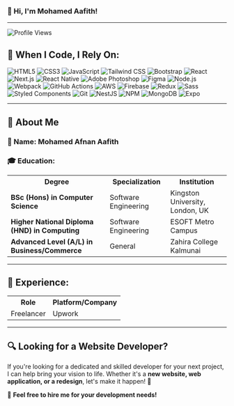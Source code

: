 ### 👋 Hi, I'm Mohamed Aafith!

---

![Profile Views](https://komarev.com/ghpvc/?username=aafith&color=fb4362)

## 🚀 When I Code, I Rely On:
<p>
  <img alt="HTML5" src="https://img.shields.io/badge/HTML5-E34F26?style=flat-square&logo=html5&logoColor=white" />
  <img alt="CSS3" src="https://img.shields.io/badge/CSS3-1572B6?style=flat-square&logo=css3&logoColor=white" />
  <img alt="JavaScript" src="https://img.shields.io/badge/JavaScript-F7DF1C?style=flat-square&logo=javascript&logoColor=black" />
  <img alt="Tailwind CSS" src="https://img.shields.io/badge/Tailwind_CSS-38B2AC?style=flat-square&logo=tailwind-css&logoColor=white" />
  <img alt="Bootstrap" src="https://img.shields.io/badge/Bootstrap-7953B3?style=flat-square&logo=bootstrap&logoColor=white" />
  <img alt="React" src="https://img.shields.io/badge/React-45b8d8?style=flat-square&logo=react&logoColor=white" />
  <img alt="Next.js" src="https://img.shields.io/badge/Next.js-000000?style=flat-square&logo=next.js&logoColor=white" />
  <img alt="React Native" src="https://img.shields.io/badge/React_Native-20232A?style=flat-square&logo=react&logoColor=61DAFB" />
  <img alt="Adobe Photoshop" src="https://img.shields.io/badge/Adobe_Photoshop-30A8FF?style=flat-square&logo=adobe-photoshop&logoColor=white" />
  <img alt="Figma" src="https://img.shields.io/badge/Figma-F24E1E?style=flat-square&logo=figma&logoColor=white" />
  <img alt="Node.js" src="https://img.shields.io/badge/Node.js-43853D?style=flat-square&logo=node.js&logoColor=white" />
  <img alt="Webpack" src="https://img.shields.io/badge/Webpack-8DD6F9?style=flat-square&logo=webpack&logoColor=white" />
  <img alt="GitHub Actions" src="https://img.shields.io/badge/GitHub_Actions-2088FF?style=flat-square&logo=github-actions&logoColor=white" />
  <img alt="AWS" src="https://img.shields.io/badge/Amazon_AWS-232F3E?style=flat-square&logo=amazon-aws&logoColor=white" />
  <img alt="Firebase" src="https://img.shields.io/badge/Firebase-039BE5?style=flat-square&logo=firebase&logoColor=white" />
  <img alt="Redux" src="https://img.shields.io/badge/Redux-764ABC?style=flat-square&logo=redux&logoColor=white" />
  <img alt="Sass" src="https://img.shields.io/badge/Sass-CC6699?style=flat-square&logo=sass&logoColor=white" />
  <img alt="Styled Components" src="https://img.shields.io/badge/Styled_Components-DB7092?style=flat-square&logo=styled-components&logoColor=white" />
  <img alt="Git" src="https://img.shields.io/badge/Git-F05032?style=flat-square&logo=git&logoColor=white" />
  <img alt="NestJS" src="https://img.shields.io/badge/NestJS-EA2845?style=flat-square&logo=nestjs&logoColor=white" />
  <img alt="NPM" src="https://img.shields.io/badge/NPM-CB3837?style=flat-square&logo=npm&logoColor=white" />
  <img alt="MongoDB" src="https://img.shields.io/badge/MongoDB-13AA52?style=flat-square&logo=mongodb&logoColor=white" />
  <img alt="Expo" src="https://img.shields.io/badge/Expo-1C1E24?style=flat-square&logo=expo&logoColor=D04A37" />
</p>

---

## 📌 About Me
### 👤 Name: Mohamed Afnan Aafith

### 🎓 Education:
<table>
    <tr>
        <th>Degree</th>
        <th>Specialization</th>
        <th>Institution</th>
    </tr>
    <tr>
        <td><strong>BSc (Hons) in Computer Science</strong></td>
        <td>Software Engineering</td>
        <td>Kingston University, London, UK</td>
    </tr>
    <tr>
        <td><strong>Higher National Diploma (HND) in Computing</strong></td>
        <td>Software Engineering</td>
        <td>ESOFT Metro Campus</td>
    </tr>
    <tr>
        <td><strong>Advanced Level (A/L) in Business/Commerce</strong></td>
        <td>General</td>
        <td>Zahira College Kalmunai</td>
    </tr>
</table>

---

## 💼 Experience:
<table>
    <tr>
        <th>Role</th>
        <th>Platform/Company</th>
    </tr>
    <tr>
        <td>Freelancer</td>
        <td>Upwork</td>
    </tr>
</table>

---

## 🔍 Looking for a Website Developer?
If you're looking for a dedicated and skilled developer for your next project, I can help bring your vision to life. Whether it's a **new website, web application, or a redesign**, let's make it happen! 🚀  

📩 **Feel free to hire me for your development needs!**
